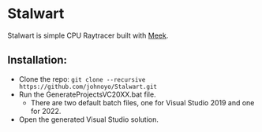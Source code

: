 # Stalwart

Stalwart is simple CPU Raytracer built with [Meek](https://github.com/johnoyo/Meek).

Installation:
-------------

- Clone the repo: ```git clone --recursive https://github.com/johnoyo/Stalwart.git```
- Run the GenerateProjectsVC20XX.bat file.
    - There are two default batch files, one for Visual Studio 2019 and one for 2022.
- Open the generated Visual Studio solution.